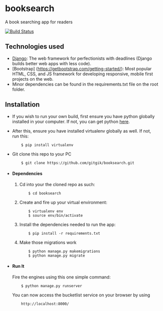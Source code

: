 # booksearch
A book searching app for readers

[![Build Status](https://travis-ci.org/andela-ggikera/booksearch.svg?branch=master)](https://travis-ci.org/gitgik/booksearch)

## Technologies used
* [Django](https://www.djangoproject.com/): The web framework for perfectionists with deadlines (Django builds better web apps with less code).
* [Bootstrap] (https://getbootstrap.com/getting-started/): Most popular HTML, CSS, and JS framework for developing responsive, mobile first projects on the web.
* Minor dependencies can be found in the requirements.txt file on the root folder.


## Installation
* If you wish to run your own build, first ensure you have python globally installed in your computer. If not, you can get python [here](https://www.python.org").
* After this, ensure you have installed virtualenv globally as well. If not, run this:
    ```
        $ pip install virtualenv
    ```
* Git clone this repo to your PC
    ```
        $ git clone https://github.com/gitgik/booksearch.git
    ```


* #### Dependencies
    1. Cd into your the cloned repo as such:
        ```
            $ cd booksearch
        ```

    2. Create and fire up your virtual environment:
        ```
            $ virtualenv env
            $ source env/bin/activate
        ```
    3. Install the dependencies needed to run the app:
        ```
            $ pip install -r requirements.txt
        ```
    4. Make those migrations work
        ```
            $ python manage.py makemigrations
            $ python manage.py migrate
        ```

* #### Run It
    Fire the engines using this one simple command:
    ```
        $ python manage.py runserver
    ```
    You can now access the bucketlist service on your browser by using
    ```
        http://localhost:8000/
    ```
